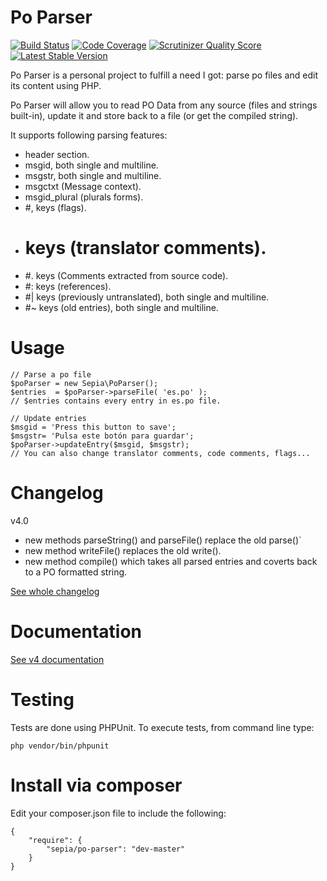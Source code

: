 Po Parser
=========
[![Build Status](https://travis-ci.org/raulferras/PHP-po-parser.png?branch=master)](https://travis-ci.org/raulferras/PHP-po-parser)
[![Code Coverage](https://scrutinizer-ci.com/g/raulferras/PHP-po-parser/badges/coverage.png?s=a19ece2a8543b085ab1a5db319ded3bc4530b567)](https://scrutinizer-ci.com/g/raulferras/PHP-po-parser/)
[![Scrutinizer Quality Score](https://scrutinizer-ci.com/g/raulferras/PHP-po-parser/badges/quality-score.png?s=6aaf3c31ce15cebd1d4bed718cd41fd2d921fd31)](https://scrutinizer-ci.com/g/raulferras/PHP-po-parser/)
[![Latest Stable Version](https://poser.pugx.org/leaphly/cart-bundle/version.png)](https://packagist.org/packages/sepia/po-parser)

Po Parser is a personal project to fulfill a need I got: parse po files and edit its content using PHP.  

Po Parser will allow you to read PO Data from any source (files and strings built-in), update it and store back to a file (or get the compiled string).

It supports following parsing features:

- header section.
- msgid, both single and multiline.
- msgstr, both single and multiline.
- msgctxt (Message context).
- msgid_plural (plurals forms).
- #, keys (flags).
- # keys (translator comments).
- #. keys (Comments extracted from source code).
- #: keys (references).
- #| keys (previously untranslated), both single and multiline.
- #~ keys (old entries), both single and multiline.

Usage
=====

    // Parse a po file
    $poParser = new Sepia\PoParser();
    $entries  = $poParser->parseFile( 'es.po' );
    // $entries contains every entry in es.po file.

    // Update entries
    $msgid = 'Press this button to save';
    $msgstr= 'Pulsa este botón para guardar';
    $poParser->updateEntry($msgid, $msgstr);
    // You can also change translator comments, code comments, flags...



Changelog
=========
v4.0

* new methods parseString() and parseFile() replace the old parse()`
* new method writeFile() replaces the old write().
* new method compile() which takes all parsed entries and coverts back to a PO formatted string.

[See whole changelog](https://github.com/raulferras/PHP-po-parser/wiki/Changelog)


Documentation
=============
[See v4 documentation](https://github.com/raulferras/PHP-po-parser/wiki/Documentation-4.0)


Testing
=======
Tests are done using PHPUnit.
To execute tests, from command line type: 

```
php vendor/bin/phpunit
```


Install via composer
====================
Edit your composer.json file to include the following:

    {
        "require": {
            "sepia/po-parser": "dev-master"
        }
    }
